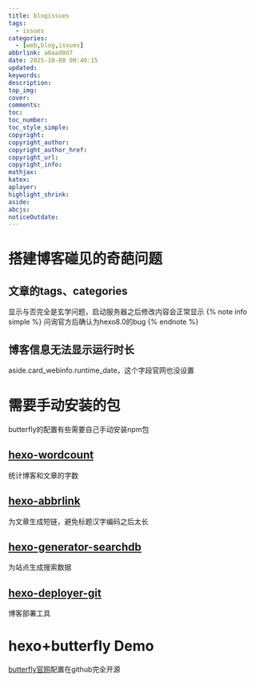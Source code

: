```yaml
---
title: blogissues
tags:
  - issues
categories:
  - [web,blog,issues]
abbrlink: a0aad0d7
date: 2025-10-08 00:40:15
updated:
keywords:
description:
top_img:
cover:
comments:
toc:
toc_number:
toc_style_simple:
copyright:
copyright_author:
copyright_author_href:
copyright_url:
copyright_info:
mathjax:
katex:
aplayer:
highlight_shrink:
aside:
abcjs:
noticeOutdate:
---
```


# 搭建博客碰见的奇葩问题
## 文章的tags、categories
显示与否完全是玄学问题，启动服务器之后修改内容会正常显示
{% note info simple %}
问询官方后确认为hexo8.0的bug
{% endnote %}

## 博客信息无法显示运行时长
aside.card_webinfo.runtime_date，这个字段官网也没设置

# 需要手动安装的包
butterfly的配置有些需要自己手动安装npm包
## [hexo-wordcount](https://github.com/willin/hexo-wordcount)
统计博客和文章的字数

## [hexo-abbrlink](https://github.com/ohroy/hexo-abbrlink)
为文章生成短链，避免标题汉字编码之后太长

## [hexo-generator-searchdb](https://github.com/next-theme/hexo-generator-searchdb)
为站点生成搜索数据

## [hexo-deployer-git](https://github.com/hexojs/hexo-deployer-git)
博客部署工具

# hexo+butterfly Demo
[butterfly官网](https://github.com/jerryc127/butterfly.js.org)配置在github完全开源